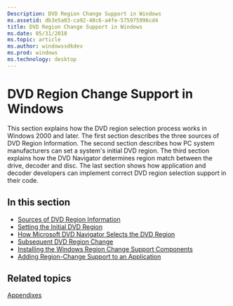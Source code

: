 ```yaml
---
Description: DVD Region Change Support in Windows
ms.assetid: db3e5a03-ca92-48c6-a4fe-575975996cd4
title: DVD Region Change Support in Windows
ms.date: 05/31/2018
ms.topic: article
ms.author: windowssdkdev
ms.prod: windows
ms.technology: desktop
---
```


# DVD Region Change Support in Windows

This section explains how the DVD region selection process works in Windows 2000 and later. The first section describes the three sources of DVD Region Information. The second section describes how PC system manufacturers can set a system's initial DVD region. The third section explains how the DVD Navigator determines region match between the drive, decoder and disc. The last section shows how application and decoder developers can implement correct DVD region selection support in their code.

## In this section

-   [Sources of DVD Region Information](sources-of-dvd-region-information.md)
-   [Setting the Initial DVD Region](setting-the-initial-dvd-region-in-windows-98-and-windows-2000.md)
-   [How Microsoft DVD Navigator Selects the DVD Region](how-microsoft-dvd-navigator-selects-the-dvd-region.md)
-   [Subsequent DVD Region Change](subsequent-dvd-region-change.md)
-   [Installing the Windows Region Change Support Components](installing-the-windows-region-change-support-components.md)
-   [Adding Region-Change Support to an Application](adding-region-change-support-to-an-application.md)

## Related topics

<dl> <dt>

[Appendixes](appendixes.md)
</dt> </dl>

 

 



